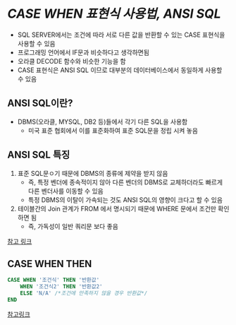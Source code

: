 # _CASE WHEN 표현식 사용법, ANSI SQL_

- SQL SERVER에서는 조건에 따라 서로 다른 값을 반환할 수 있는 CASE 표현식을 사용할 수 있음
- 프로그래밍 언어에서 IF문과 비슷하다고 생각하면됨
- 오라클 DECODE 함수와 비슷한 기능을 함
- CASE 표현식은 ANSI SQL 이므로 대부분의 데이터베이스에서 동일하게 사용할 수 있음

## ANSI SQL이란?

- DBMS(오라클, MYSQL, DB2 등)들에서 각기 다른 SQL을 사용함
  - 미국 표준 협회에서 이를 표준화하여 표준 SQL문을 정립 시켜 놓음

## ANSI SQL 특징

1. 표준 SQL문ㅇ기 때문에 DBMS의 종류에 제약을 받지 않음
   - 즉, 특정 벤더에 종속적이지 않아 다른 벤더의 DBMS로 교체하더라도 빠르게 다른 벤더사를 이동할 수 있음
   - 특정 DBMS의 이탈이 가속되는 것도 ANSI SQL의 영향이 크다고 할 수 있음
2. 테이블간의 Join 관계가 FROM 에서 명시되기 때문에 WHERE 문에서 조건만 확인하면 됨
   - 즉, 가독성이 일반 쿼리문 보다 좋음

[참고 링크](https://velog.io/@gillog/ANSI-SQL%EC%9D%B4%EB%9E%80)

## CASE WHEN THEN

```SQL
CASE WHEN '조건식' THEN '반환값'
    WHEN '조건식2' THEN '반환값2'
    ELSE 'N/A' /*조건에 만족하지 않을 경우 반환값*/
END
```

[참고링크](https://gent.tistory.com/435)
